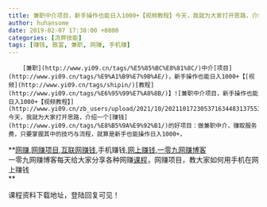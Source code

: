 ```yaml
---
title: 兼职中介项目，新手操作也能日入1000+【视频教程】今天，我就为大家打开思路，介绍一个赚钱的好项目：做兼职中介，赚取服务费，只要掌握其中的技巧与流程，就算是新手也能操作日入1000+，
author: huhansome
date: 2019-02-07 17:38:00 +0800
categories: [流弊技能]
tags: [赚钱, 致富, 兼职, 网赚, 手机赚]
---
```



        [兼职](http://www.yi09.cn/tags/%E5%85%BC%E8%81%8C/)中介[项目](http://www.yi09.cn/tags/%E9%A1%B9%E7%9B%AE/)，新手操作也能日入1000+【[视频](http://www.yi09.cn/tags/shipin/)[教程](http://www.yi09.cn/tags/%E6%95%99%E7%A8%8B/)】![兼职中介项目，新手操作也能日入1000+【视频教程】](http://www.yi09.cn/zb_users/upload/2021/10/20211017230537163448313755388.png)今天，我就为大家打开思路，介绍一个[赚钱](http://www.yi09.cn/tags/%E8%B5%9A%E9%92%B1/)的好项目：做兼职中介，赚取服务费，只要掌握其中的技巧与流程，就算是新手也能操作日入1000+，

**[网赚](http://www.yi09.cn/tags/%E7%BD%91%E8%B5%9A/),[网赚项目](http://www.yi09.cn/tags/%E7%BD%91%E8%B5%9A%E9%A1%B9%E7%9B%AE/),[互联网赚钱](http://www.yi09.cn/tags/%E4%BA%92%E8%81%94%E7%BD%91%E8%B5%9A%E9%92%B1/),手机赚钱,[网上赚钱](http://www.yi09.cn/tags/%E7%BD%91%E4%B8%8A%E8%B5%9A%E9%92%B1/),[一零九网赚博客](http://www.yi09.cn/tags/%E4%B8%80%E9%9B%B6%E4%B9%9D%E7%BD%91%E8%B5%9A%E5%8D%9A%E5%AE%A2/)  
一零九网赚博客每天给大家分享各种网赚[课程](http://www.yi09.cn/tags/%E8%AF%BE%E7%A8%8B/)，网赚项目，教大家如何用手机在网上赚钱  
**  
  
  

课程资料下载地址，登陆回复可见！

